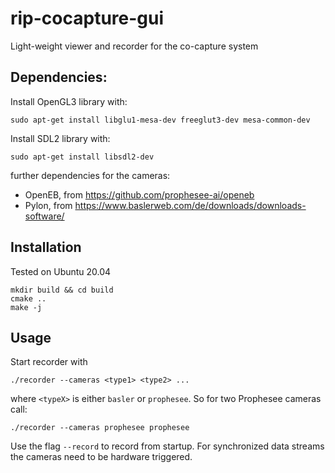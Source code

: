 # rip-cocapture-gui

Light-weight viewer and recorder for the co-capture system

## Dependencies:

Install OpenGL3 library with:

    sudo apt-get install libglu1-mesa-dev freeglut3-dev mesa-common-dev  

Install SDL2 library with:

    sudo apt-get install libsdl2-dev

further dependencies for the cameras:

- OpenEB, from https://github.com/prophesee-ai/openeb
- Pylon, from https://www.baslerweb.com/de/downloads/downloads-software/

## Installation

Tested on Ubuntu 20.04

    mkdir build && cd build
    cmake ..
    make -j

## Usage

Start recorder with

    ./recorder --cameras <type1> <type2> ...

where `<typeX>` is either `basler` or `prophesee`. So for two Prophesee cameras call:

    ./recorder --cameras prophesee prophesee

Use the flag `--record` to record from startup. For synchronized data streams
the cameras need to be hardware triggered.